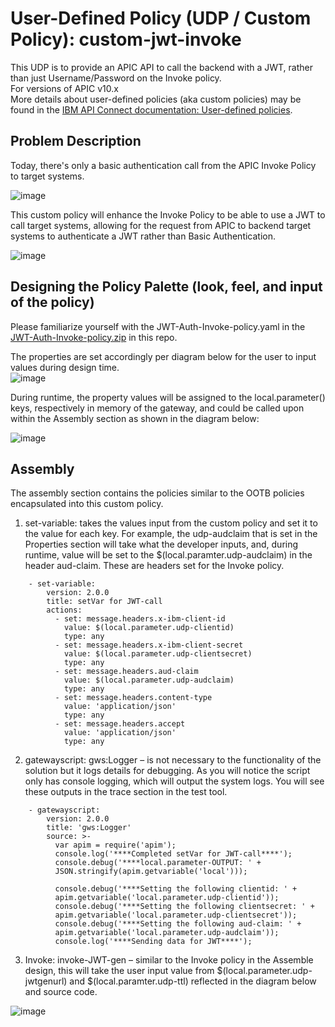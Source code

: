 # User-Defined Policy (UDP / Custom Policy): custom-jwt-invoke
This UDP is to provide an APIC API to call the backend with a JWT, rather than just Username/Password on the Invoke policy.  
For versions of APIC v10.x  
More details about user-defined policies (aka custom policies) may be found in the [IBM API Connect documentation: User-defined policies](https://www.ibm.com/docs/en/api-connect/10.0.5.x_lts?topic=constructs-user-defined-policies).  

## Problem Description
Today, there's only a basic authentication call from the APIC Invoke Policy to target systems.  
  
![image](https://user-images.githubusercontent.com/66093865/162876312-c5b0e20d-9569-4e20-9fe6-2fd8243d4bbf.png)  
  
This custom policy will enhance the Invoke Policy to be able to use a JWT to call target systems, allowing for the request from APIC to backend target systems to authenticate a JWT rather than Basic Authentication.
  
![image](https://user-images.githubusercontent.com/66093865/162878276-40077b41-de22-4948-9d64-1d9de2c25c57.png)  
    
## Designing the Policy Palette (look, feel, and input of the policy)  
Please familiarize yourself with the JWT-Auth-Invoke-policy.yaml in the [JWT-Auth-Invoke-policy.zip](https://github.com/ibmArtifacts/custom-jwt-invoke/blob/main/JWT-Auth-Invoke-policy_v1.0.2.zip) in this repo.  
  
The properties are set accordingly per diagram below for the user to input values during design time.  
![image](https://user-images.githubusercontent.com/66093865/162878580-0b92f9de-8955-4745-b5c0-5e0fe399276f.png)
  
During runtime, the property values will be assigned to the local.parameter() keys, respectively in memory of the gateway, and could be called upon within the Assembly section as shown in the diagram below:  

![image](https://user-images.githubusercontent.com/66093865/162886594-2fb7a95d-e61a-42ae-9465-d3510bbe5a3f.png)  
  
## Assembly  
The assembly section contains the policies similar to the OOTB policies encapsulated into this custom policy.  

1.	set-variable: takes the values input from the custom policy and set it to the value for each key. For example, the udp-audclaim that is set in the Properties section will take what the developer inputs, and, during runtime, value will be set to the $(local.paramter.udp-audclaim) in the header aud-claim. These are headers set for the Invoke policy.  

```  
    - set-variable:
        version: 2.0.0
        title: setVar for JWT-call
        actions:
          - set: message.headers.x-ibm-client-id
            value: $(local.parameter.udp-clientid)
            type: any
          - set: message.headers.x-ibm-client-secret
            value: $(local.parameter.udp-clientsecret)
            type: any
          - set: message.headers.aud-claim
            value: $(local.parameter.udp-audclaim)
            type: any
          - set: message.headers.content-type
            value: 'application/json'
            type: any
          - set: message.headers.accept
            value: 'application/json'
            type: any

```  
2. gatewayscript: gws:Logger – is not necessary to the functionality of the solution but it logs details for debugging. As you will notice the script only has console logging, which will output the system logs. You will see these outputs in the trace section in the test tool.  
``` 
    - gatewayscript:
        version: 2.0.0
        title: 'gws:Logger'
        source: >-
          var apim = require('apim'); 
          console.log('****Completed setVar for JWT-call****'); 
          console.debug('****local.parameter-OUTPUT: ' +
          JSON.stringify(apim.getvariable('local'))); 

          console.debug('****Setting the following clientid: ' +
          apim.getvariable('local.parameter.udp-clientid')); 
          console.debug('****Setting the following clientsecret: ' +
          apim.getvariable('local.parameter.udp-clientsecret')); 
          console.debug('****Setting the following aud-claim: ' +
          apim.getvariable('local.parameter.udp-audclaim')); 
          console.log('****Sending data for JWT****');
```  
3.	Invoke: invoke-JWT-gen – similar to the Invoke policy in the Assemble design, this will take the user input value from $(local.parameter.udp-jwtgenurl) and $(local.paramter.udp-ttl) reflected in the diagram below and source code.  

![image](https://user-images.githubusercontent.com/66093865/162898639-2335f5db-98a6-45cc-aebc-d6fc9cd2ff26.png)



